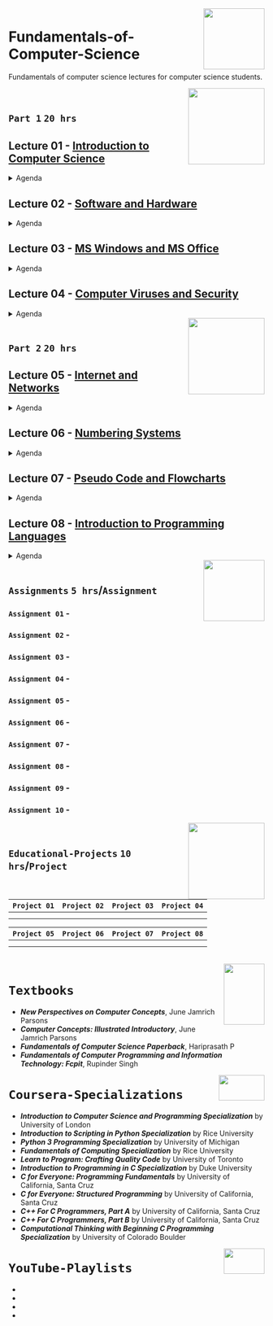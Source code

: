 <img align="right" width="120" height="120" src="https://github.com/cs-MohamedAyman/Computer-Science-Textbooks/blob/master/logos/fundamentals-of-computer-science.jpg">

# Fundamentals-of-Computer-Science
Fundamentals of computer science lectures for computer science students.

<img align="right" width="150" height="150" src="https://github.com/cs-MohamedAyman/Computer-Science-Textbooks/blob/master/logos/practice1.jpg">
<br>

## `Part 1`  `20 hrs`

## Lecture 01 - [Introduction to Computer Science]()
<details>
  <summary>Agenda</summary><br>

  - 
  - 
  - 
  - 
  - 
</details>

## Lecture 02 - [Software and Hardware]()
<details>
  <summary>Agenda</summary><br>

  - 
  - 
  - 
  - 
  - 
</details>

## Lecture 03 - [MS Windows and MS Office]()
<details>
  <summary>Agenda</summary><br>

  - 
  - 
  - 
  - 
  - 
</details>

## Lecture 04 - [Computer Viruses and Security]()
<details>
  <summary>Agenda</summary><br>

  - 
  - 
  - 
  - 
  - 
</details>

<img align="right" width="150" height="150" src="https://github.com/cs-MohamedAyman/Computer-Science-Textbooks/blob/master/logos/practice1.jpg">
<br>

## `Part 2`  `20 hrs`

## Lecture 05 - [Internet and Networks]()
<details>
  <summary>Agenda</summary><br>

  - 
  - 
  - 
  - 
  - 
</details>

## Lecture 06 - [Numbering Systems]()
<details>
  <summary>Agenda</summary><br>

  - 
  - 
  - 
  - 
  - 
</details>

## Lecture 07 - [Pseudo Code and Flowcharts]()
<details>
  <summary>Agenda</summary><br>

  - 
  - 
  - 
  - 
  - 
</details>

## Lecture 08 - [Introduction to Programming Languages]()
<details>
  <summary>Agenda</summary><br>

  - 
  - 
  - 
  - 
  - 
</details>

<img align="right" width="120" height="120" src="https://github.com/cs-MohamedAyman/Computer-Science-Textbooks/blob/master/logos/practice2.jpg">
<br>

## `Assignments` `5 hrs`/`Assignment`

### `Assignment 01` - 
### `Assignment 02` - 
### `Assignment 03` - 
### `Assignment 04` - 
### `Assignment 05` - 
### `Assignment 06` - 
### `Assignment 07` - 
### `Assignment 08` - 
### `Assignment 09` - 
### `Assignment 10` - 

<img align="right" width="150" height="150" src="https://github.com/cs-MohamedAyman/Computer-Science-Textbooks/blob/master/logos/educational-projects.jpg">
<br>

## `Educational-Projects` `10 hrs`/`Project`

|`Project 01` | `Project 02` | `Project 03` | `Project 04` |
|:----:|:----:|:----:|:----:|
| | | | |
| | | | |

|`Project 05` | `Project 06` | `Project 07` | `Project 08` |
|:----:|:----:|:----:|:----:|
| | | | |
| | | | |

<br>
<img align="right" width="80" height="120" src="https://github.com/cs-MohamedAyman/Computer-Science-Textbooks/blob/master/logos/textbooks.jpg">

# `Textbooks`

- ***New Perspectives on Computer Concepts***, June Jamrich Parsons 
- ***Computer Concepts: Illustrated Introductory***, June Jamrich Parsons
- ***Fundamentals of Computer Science Paperback***, Hariprasath P
- ***Fundamentals of Computer Programming and Information Technology: Fcpit***, Rupinder Singh 

<img align="right" width="90" height="50" src="https://github.com/cs-MohamedAyman/Coursera-Specializations/blob/master/organizations-logos/coursera.jpg">

# `Coursera-Specializations`

- ***Introduction to Computer Science and Programming Specialization*** by University of London
- ***Introduction to Scripting in Python Specialization*** by Rice University
- ***Python 3 Programming Specialization*** by University of Michigan
- ***Fundamentals of Computing Specialization*** by Rice University
- ***Learn to Program: Crafting Quality Code*** by University of Toronto
- ***Introduction to Programming in C Specialization*** by Duke University
- ***C for Everyone: Programming Fundamentals*** by University of California, Santa Cruz
- ***C for Everyone: Structured Programming*** by University of California, Santa Cruz
- ***C++ For C Programmers, Part A*** by University of California, Santa Cruz
- ***C++ For C Programmers, Part B*** by University of California, Santa Cruz
- ***Computational Thinking with Beginning C Programming Specialization*** by University of Colorado Boulder

<img align="right" width="80" height="50" src="https://github.com/cs-MohamedAyman/YouTube-Playlists/blob/master/organizations-logos/youtube.jpg">

# `YouTube-Playlists`

*
*
*
*
